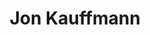 ---
title: Jon Kauffmann
qrcode: data:image/png;base64,iVBORw0KGgoAAAANSUhEUgAAAQAAAAEAAQMAAABmvDolAAAABlBMVEX///8AAABVwtN&#43;AAAB/ElEQVR42uyYMRLjIAxFP6OCkiP4KNzMTm7GUTgCJQXjvyPhbOKZbLNV5LHK&#43;KUQiC/p44477vi/2EiyI0sDYgNZVyT9jdcCAIQOjFQDW5a&#43;PJDK8cEPIOSzLxyprrFlYd1GKmR1CbABSJS&#43;7PALSDNoxH&#43;l6Rywmlw4n1QR8mvR/jpg&#43;rCUV0325Tm&#43;CMiPAzOWMoA16mXxOb5I&#43;o8DWnKm1a9bOtKs1wIwEh9Y9MsjtkxyR2J4vywXwAbkWYGqDxmxQlj2yIcrgCyInMIArUmShXQGSENgBRu2bvIWBjJ1SrgSACDvsJb07PZlF1Ll3ReQit6ocCp4rOF8my6ATVjWWHWu1sFUv2iaJxn8fUDVwNKcJadztbS8v8eDawAbEvdYs2r6IebzHFwBBukSBH1ZUDG3v3wUrQsglTXymILyiNVUjr4AvSzNTxqUsyUI4FvlLgLYAZADunBTlyDrxe&#43;idQH8dQ&#43;oq5xYxtqkHr4AmwkyG1ZAaxKmDx9OjgdAWj7cg9DndmCz9YeTcwXg2PVeWZMqINhjdQUc5iGkLdTGOg2r8/rgAJgeSJGmb8n2oWHDEF0B04/S/PQ5SUeYrsg1Ado52BjB9u0cXAADCOaTWmc6T&#43;YOgNmS8nQPgMjD6fUFHOahCsPcDp4DOXzs3ZcA7rjjjnP8CQAA///NFJH1r9LenwAAAABJRU5ErkJggg==
index: false
private: true
---